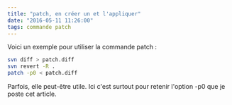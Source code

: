 ```yaml
---
title: "patch, en créer un et l'appliquer"
date: "2016-05-11 11:26:00"
tags: commande patch
---
```

Voici un exemple pour utiliser la commande patch :


```bash
svn diff > patch.diff
svn revert -R .
patch -p0 < patch.diff
```

Parfois, elle peut-être utile. Ici c'est surtout pour retenir l'option -p0 que je poste cet article.
